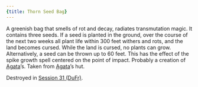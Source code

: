 ```yaml
---
{title: Thorn Seed Bag}
---
```

A greenish bag that smells of rot and decay, radiates transmutation magic. It contains three seeds. If a seed is planted in the ground, over the course of the next two weeks all plant life within 300 feet withers and rots, and the land becomes cursed. While the land is cursed, no plants can grow. Alternatively, a seed can be thrown up to 60 feet. This has the effect of the spike growth spell centered on the point of impact. Probably a creation of [Agata](<../../../../people/fey/agata.md>)’s. Taken from [Agata](<../../../../people/fey/agata.md>)’s hut. 

Destroyed in [Session 31 (DuFr)](<../../session-notes/session-31-dufr.md>).
